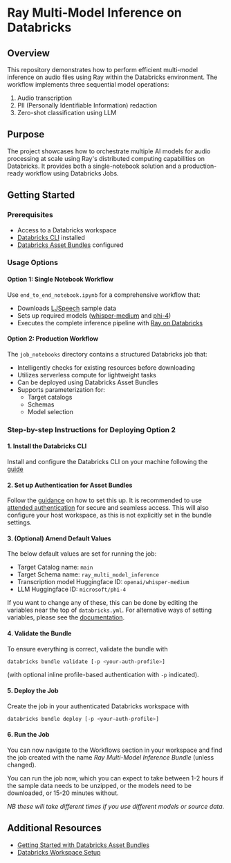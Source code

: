# Ray Multi-Model Inference on Databricks

## Overview

This repository demonstrates how to perform efficient multi-model inference on audio files using Ray within the Databricks environment. The workflow implements three sequential model operations:

1. Audio transcription
2. PII (Personally Identifiable Information) redaction
3. Zero-shot classification using LLM

## Purpose

The project showcases how to orchestrate multiple AI models for audio processing at scale using Ray's distributed computing capabilities on Databricks. It provides both a single-notebook solution and a production-ready workflow using Databricks Jobs.

## Getting Started

### Prerequisites

- Access to a Databricks workspace
- [Databricks CLI](https://docs.databricks.com/dev-tools/cli/databricks-cli.html) installed
- [Databricks Asset Bundles](https://docs.databricks.com/dev-tools/bundles/index.html) configured


### Usage Options

#### Option 1: Single Notebook Workflow

Use `end_to_end_notebook.ipynb` for a comprehensive workflow that:

- Downloads [LJSpeech](https://paperswithcode.com/dataset/ljspeech) sample data
- Sets up required models ([whisper-medium](https://huggingface.co/openai/whisper-medium) and [phi-4](https://huggingface.co/microsoft/phi-4))
- Executes the complete inference pipeline with [Ray on Databricks](https://docs.databricks.com/aws/en/machine-learning/ray)

#### Option 2: Production Workflow

The `job_notebooks` directory contains a structured Databricks job that:

- Intelligently checks for existing resources before downloading
- Utilizes serverless compute for lightweight tasks
- Can be deployed using Databricks Asset Bundles
- Supports parameterization for:
    - Target catalogs
    - Schemas
    - Model selection

### Step-by-step Instructions for Deploying Option 2

#### 1. Install the Databricks CLI

Install and configure the Databricks CLI on your machine following the [guide](https://docs.databricks.com/dev-tools/cli/databricks-cli.html)

#### 2. Set up Authentication for Asset Bundles

Follow the [guidance](https://docs.databricks.com/aws/en/dev-tools/bundles/authentication) on how to set this up. It is recommended to use [attended authentication](https://docs.databricks.com/aws/en/dev-tools/bundles/authentication#attended-authentication) for secure and seamless access. This will also configure your host workspace, as this is not explicitly set in the bundle settings.

#### 3. (Optional) Amend Default Values

The below default values are set for running the job:

* Target Catalog name: `main`
* Target Schema name: `ray_multi_model_inference`
* Transcription model Huggingface ID: `openai/whisper-medium`
* LLM Huggingface ID: `microsoft/phi-4`

If you want to change any of these, this can be done by editing the variables near the top of `databricks.yml`. For alternative ways of setting variables, please see the [documentation](https://docs.databricks.com/aws/en/dev-tools/bundles/variables#set-a-variables-value).

#### 4. Validate the Bundle

To ensure everything is correct, validate the bundle with

```bash
databricks bundle validate [-p <your-auth-profile>]
```

(with optional inline profile-based authentication with `-p` indicated).

#### 5. Deploy the Job

Create the job in your authenticated Databricks workspace with

```bash
databricks bundle deploy [-p <your-auth-profile>]
```

#### 6. Run the Job

You can now navigate to the Workflows section in your workspace and find the job created with the name _Ray Multi-Model Inference Bundle_ (unless changed).

You can run the job now, which you can expect to take between 1-2 hours if the sample data needs to be unzipped, or the models need to be downloaded, or 15-20 minutes without.

_NB these will take different times if you use different models or source data._

## Additional Resources

- [Getting Started with Databricks Asset Bundles](https://docs.databricks.com/dev-tools/bundles/index.html)
- [Databricks Workspace Setup](https://docs.databricks.com/workspace/workspace-details.html)


